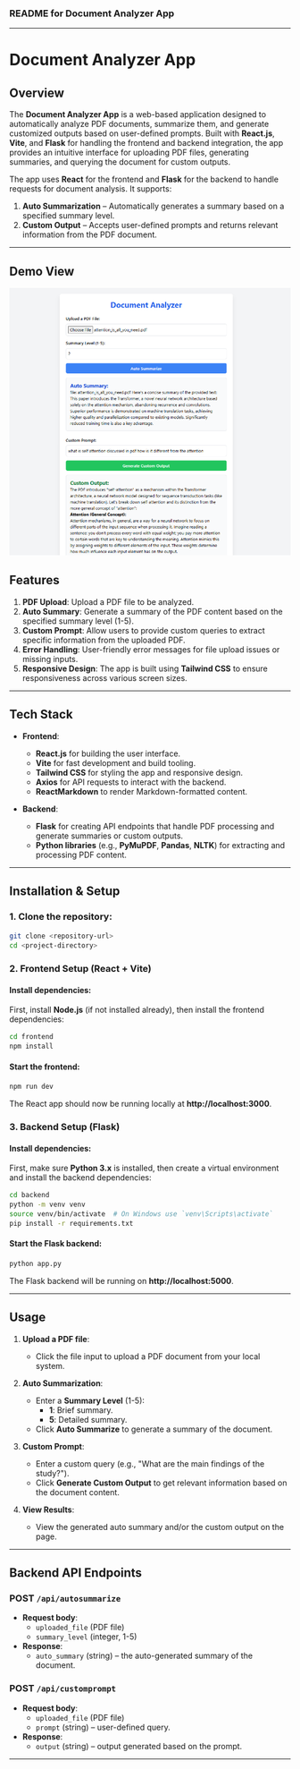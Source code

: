 ### **README for Document Analyzer App**

---

# **Document Analyzer App**

## **Overview**
The **Document Analyzer App** is a web-based application designed to automatically analyze PDF documents, summarize them, and generate customized outputs based on user-defined prompts. Built with **React.js**, **Vite**, and **Flask** for handling the frontend and backend integration, the app provides an intuitive interface for uploading PDF files, generating summaries, and querying the document for custom outputs.

The app uses **React** for the frontend and **Flask** for the backend to handle requests for document analysis. It supports:
1. **Auto Summarization** – Automatically generates a summary based on a specified summary level.
2. **Custom Output** – Accepts user-defined prompts and returns relevant information from the PDF document.

---

## **Demo View**
![Screenshot 1](./assets/my_chatbot_ui.png)


## **Features**

1. **PDF Upload**: Upload a PDF file to be analyzed.
2. **Auto Summary**: Generate a summary of the PDF content based on the specified summary level (1-5).
3. **Custom Prompt**: Allow users to provide custom queries to extract specific information from the uploaded PDF.
4. **Error Handling**: User-friendly error messages for file upload issues or missing inputs.
5. **Responsive Design**: The app is built using **Tailwind CSS** to ensure responsiveness across various screen sizes.

---

## **Tech Stack**

- **Frontend**:
  - **React.js** for building the user interface.
  - **Vite** for fast development and build tooling.
  - **Tailwind CSS** for styling the app and responsive design.
  - **Axios** for API requests to interact with the backend.
  - **ReactMarkdown** to render Markdown-formatted content.

- **Backend**:
  - **Flask** for creating API endpoints that handle PDF processing and generate summaries or custom outputs.
  - **Python libraries** (e.g., **PyMuPDF**, **Pandas**, **NLTK**) for extracting and processing PDF content.

---

## **Installation & Setup**

### **1. Clone the repository:**

```bash
git clone <repository-url>
cd <project-directory>
```

### **2. Frontend Setup (React + Vite)**

#### Install dependencies:
First, install **Node.js** (if not installed already), then install the frontend dependencies:

```bash
cd frontend
npm install
```

#### Start the frontend:
```bash
npm run dev
```

The React app should now be running locally at **http://localhost:3000**.

### **3. Backend Setup (Flask)**

#### Install dependencies:
First, make sure **Python 3.x** is installed, then create a virtual environment and install the backend dependencies:

```bash
cd backend
python -m venv venv
source venv/bin/activate  # On Windows use `venv\Scripts\activate`
pip install -r requirements.txt
```

#### Start the Flask backend:
```bash
python app.py
```

The Flask backend will be running on **http://localhost:5000**.

---

## **Usage**

1. **Upload a PDF file**: 
    - Click the file input to upload a PDF document from your local system.

2. **Auto Summarization**:
    - Enter a **Summary Level** (1-5):
      - **1**: Brief summary.
      - **5**: Detailed summary.
    - Click **Auto Summarize** to generate a summary of the document.

3. **Custom Prompt**:
    - Enter a custom query (e.g., "What are the main findings of the study?").
    - Click **Generate Custom Output** to get relevant information based on the document content.

4. **View Results**: 
    - View the generated auto summary and/or the custom output on the page.

---


## **Backend API Endpoints**

### **POST** `/api/autosummarize`
- **Request body**:
    - `uploaded_file` (PDF file)
    - `summary_level` (integer, 1-5)
- **Response**:
    - `auto_summary` (string) – the auto-generated summary of the document.

### **POST** `/api/customprompt`
- **Request body**:
    - `uploaded_file` (PDF file)
    - `prompt` (string) – user-defined query.
- **Response**:
    - `output` (string) – output generated based on the prompt.

---
